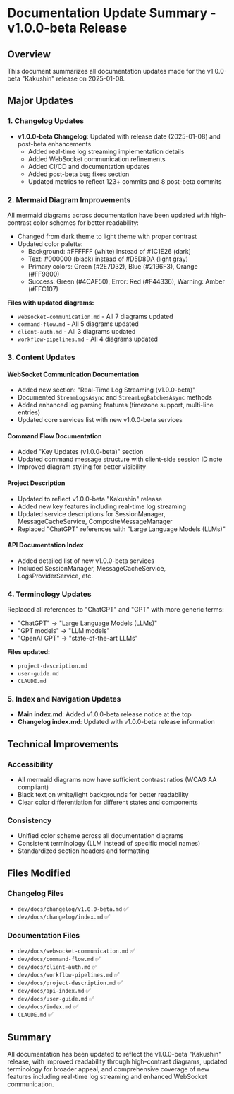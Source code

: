 # Documentation Update Summary - v1.0.0-beta Release

## Overview
This document summarizes all documentation updates made for the v1.0.0-beta "Kakushin" release on 2025-01-08.

## Major Updates

### 1. Changelog Updates
- **v1.0.0-beta Changelog**: Updated with release date (2025-01-08) and post-beta enhancements
  - Added real-time log streaming implementation details
  - Added WebSocket communication refinements
  - Added CI/CD and documentation updates
  - Added post-beta bug fixes section
  - Updated metrics to reflect 123+ commits and 8 post-beta commits

### 2. Mermaid Diagram Improvements
All mermaid diagrams across documentation have been updated with high-contrast color schemes for better readability:
- Changed from dark theme to light theme with proper contrast
- Updated color palette:
  - Background: #FFFFFF (white) instead of #1C1E26 (dark)
  - Text: #000000 (black) instead of #D5D8DA (light gray)
  - Primary colors: Green (#2E7D32), Blue (#2196F3), Orange (#FF9800)
  - Success: Green (#4CAF50), Error: Red (#F44336), Warning: Amber (#FFC107)

**Files with updated diagrams:**
- `websocket-communication.md` - All 7 diagrams updated
- `command-flow.md` - All 5 diagrams updated
- `client-auth.md` - All 3 diagrams updated
- `workflow-pipelines.md` - All 4 diagrams updated

### 3. Content Updates

#### WebSocket Communication Documentation
- Added new section: "Real-Time Log Streaming (v1.0.0-beta)"
- Documented `StreamLogsAsync` and `StreamLogBatchesAsync` methods
- Added enhanced log parsing features (timezone support, multi-line entries)
- Updated core services list with new v1.0.0-beta services

#### Command Flow Documentation
- Added "Key Updates (v1.0.0-beta)" section
- Updated command message structure with client-side session ID note
- Improved diagram styling for better visibility

#### Project Description
- Updated to reflect v1.0.0-beta "Kakushin" release
- Added new key features including real-time log streaming
- Updated service descriptions for SessionManager, MessageCacheService, CompositeMessageManager
- Replaced "ChatGPT" references with "Large Language Models (LLMs)"

#### API Documentation Index
- Added detailed list of new v1.0.0-beta services
- Included SessionManager, MessageCacheService, LogsProviderService, etc.

### 4. Terminology Updates
Replaced all references to "ChatGPT" and "GPT" with more generic terms:
- "ChatGPT" → "Large Language Models (LLMs)"
- "GPT models" → "LLM models"
- "OpenAI GPT" → "state-of-the-art LLMs"

**Files updated:**
- `project-description.md`
- `user-guide.md`
- `CLAUDE.md`

### 5. Index and Navigation Updates
- **Main index.md**: Added v1.0.0-beta release notice at the top
- **Changelog index.md**: Updated with v1.0.0-beta release information

## Technical Improvements

### Accessibility
- All mermaid diagrams now have sufficient contrast ratios (WCAG AA compliant)
- Black text on white/light backgrounds for better readability
- Clear color differentiation for different states and components

### Consistency
- Unified color scheme across all documentation diagrams
- Consistent terminology (LLM instead of specific model names)
- Standardized section headers and formatting

## Files Modified

### Changelog Files
- `dev/docs/changelog/v1.0.0-beta.md` ✅
- `dev/docs/changelog/index.md` ✅

### Documentation Files
- `dev/docs/websocket-communication.md` ✅
- `dev/docs/command-flow.md` ✅
- `dev/docs/client-auth.md` ✅
- `dev/docs/workflow-pipelines.md` ✅
- `dev/docs/project-description.md` ✅
- `dev/docs/api-index.md` ✅
- `dev/docs/user-guide.md` ✅
- `dev/docs/index.md` ✅
- `CLAUDE.md` ✅

## Summary
All documentation has been updated to reflect the v1.0.0-beta "Kakushin" release, with improved readability through high-contrast diagrams, updated terminology for broader appeal, and comprehensive coverage of new features including real-time log streaming and enhanced WebSocket communication.